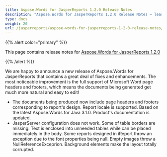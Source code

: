 ```yaml
---
title: Aspose.Words for JasperReports 1.2.0 Release Notes
description: "Aspose.Words for JasperReports 1.2.0 Release Notes – learn about the latest updates and fixes."
type: docs
weight: 20
url: /jasperreports/aspose-words-for-jasperreports-1-2-0-release-notes/
---
```


{{% alert color="primary" %}} 

This page contains release notes for [Aspose.Words for JasperReports 1.2.0](http://www.aspose.com/downloads/words/jasperreports/new-releases/aspose.words-for-jasperreports-1.2.0/)

{{% /alert %}} 

We are happy to announce a new release of Aspose.Words for JasperReports that contains a great deal of fixes and enhancements. The most noticeable improvement is the full support of Microsoft Word page headers and footers, which means the documents being generated get much more natural and easy to edit!

- The documents being produced now include page headers and footers corresponding to report's design.
  Report locale is supported. 
  Based on the latest Aspose.Words for Java 3.1.0. 
  Product's documentation is updated. 
- JasperServer configuration does not work.
  Some of table borders are missing. 
  Text is enclosed into unneeded tables while can be placed immediately in the body. 
  Some reports designed in iReport throw an exception due to the font properties being null. 
  Empty images throw a NullReferenceExceprion. 
  Background elements make the layout totally corrupted. 
